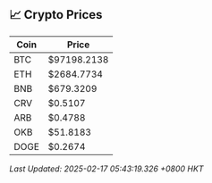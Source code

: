 ## 📈 Crypto Prices

| Coin | Price |
| ---- | ----- |
| BTC | $97198.2138 |
| ETH | $2684.7734 |
| BNB | $679.3209 |
| CRV | $0.5107 |
| ARB | $0.4788 |
| OKB | $51.8183 |
| DOGE | $0.2674 |

_Last Updated: 2025-02-17 05:43:19.326 +0800 HKT_